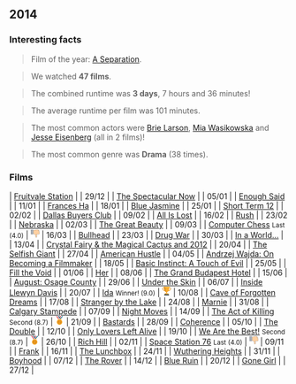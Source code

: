 ## 2014

### Interesting facts

> Film of the year: [A Separation](http://www.imdb.com/title/tt1832382/).

> We watched **47 films**.

> The combined runtime was **3 days**, 7 hours and 36 minutes!

> The average runtime per film was 101 minutes.

> The most common actors were [Brie Larson](http://www.imdb.com/name/nm0488953/), [Mia Wasikowska](http://www.imdb.com/name/nm1985859/) and [Jesse Eisenberg](http://www.imdb.com/name/nm0251986/) (all in 2 films)!

> The most common genre was **Drama** (38 times).

### Films

| [Fruitvale Station](http://www.imdb.com/title/tt2334649/) | | 29/12 |
| [The Spectacular Now](http://www.imdb.com/title/tt1714206/) | | 05/01 |
| [Enough Said](http://www.imdb.com/title/tt2390361/) | | 11/01 |
| [Frances Ha](http://www.imdb.com/title/tt2347569/) | | 18/01 |
| [Blue Jasmine](http://www.imdb.com/title/tt2334873/) | | 25/01 |
| [Short Term 12](http://www.imdb.com/title/tt2370248/) | | 02/02 |
| [Dallas Buyers Club](http://www.imdb.com/title/tt0790636/) | | 09/02 |
| [All Is Lost](http://www.imdb.com/title/tt2017038/) | | 16/02 |
| [Rush](http://www.imdb.com/title/tt1979320/) | | 23/02 |
| [Nebraska](http://www.imdb.com/title/tt1821549/) | | 02/03 |
| [The Great Beauty](http://www.imdb.com/title/tt2358891/) | | 09/03 |
| [Computer Chess](http://www.imdb.com/title/tt2007360/) <small>Last (4.0)</small> | ![Last](images/last.png) | 16/03 |
| [Bullhead](http://www.imdb.com/title/tt1821593/) | | 23/03 |
| [Drug War](http://www.imdb.com/title/tt2165735/) | | 30/03 |
| [In a World...](http://www.imdb.com/title/tt2294677/) | | 13/04 |
| [Crystal Fairy & the Magical Cactus and 2012](http://www.imdb.com/title/tt2332579/) | | 20/04 |
| [The Selfish Giant](http://www.imdb.com/title/tt2304426/) | | 27/04 |
| [American Hustle](http://www.imdb.com/title/tt1800241/) | | 04/05 |
| [Andrzej Wajda: On Becoming a Filmmaker](http://www.imdb.com/title/tt0466528/) | | 18/05 |
| [Basic Instinct: A Touch of Evil](http://www.imdb.com/title/tt2298261/) | | 25/05 |
| [Fill the Void](http://www.imdb.com/title/tt2219514/) | | 01/06 |
| [Her](http://www.imdb.com/title/tt1798709/) | | 08/06 |
| [The Grand Budapest Hotel](http://www.imdb.com/title/tt2278388/) | | 15/06 |
| [August: Osage County](http://www.imdb.com/title/tt1322269/) | | 29/06 |
| [Under the Skin](http://www.imdb.com/title/tt1441395/) | | 06/07 |
| [Inside Llewyn Davis](http://www.imdb.com/title/tt2042568/) | | 20/07 |
| [Ida](http://www.imdb.com/title/tt2718492/) <small>Winner! (9.0)</small> | ![Winner!](/images/first.png) | 10/08 |
| [Cave of Forgotten Dreams](http://www.imdb.com/title/tt1664894/) | | 17/08 |
| [Stranger by the Lake](http://www.imdb.com/title/tt2852458/) | | 24/08 |
| [Marnie](http://www.imdb.com/title/tt0058329/) | | 31/08 |
| [Calgary Stampede](http://www.imdb.com/title/tt0040200/) | | 07/09 |
| [Night Moves](http://www.imdb.com/title/tt2043933/) | | 14/09 |
| [The Act of Killing](http://www.imdb.com/title/tt2375605/) <small>Second (8.7)</small> | ![Second](/images/second.png) | 21/09 |
| [Bastards](http://www.imdb.com/title/tt0460012/) | | 28/09 |
| [Coherence](http://www.imdb.com/title/tt2866360/) | | 05/10 |
| [The Double](http://www.imdb.com/title/tt1825157/) | | 12/10 |
| [Only Lovers Left Alive](http://www.imdb.com/title/tt1714915/) | | 19/10 |
| [We Are the Best!](http://www.imdb.com/title/tt2364975/) <small>Second (8.7)</small> | ![Second](/images/second.png) | 26/10 |
| [Rich Hill](http://www.imdb.com/title/tt2548738/) | | 02/11 |
| [Space Station 76](http://www.imdb.com/title/tt2369317/) <small>Last (4.0)</small> | ![Last](images/last.png) | 09/11 |
| [Frank](http://www.imdb.com/title/tt1605717/) | | 16/11 |
| [The Lunchbox](http://www.imdb.com/title/tt2350496/) | | 24/11 |
| [Wuthering Heights](http://www.imdb.com/title/tt0032145/) | | 31/11 |
| [Boyhood](http://www.imdb.com/title/tt1065073/) | | 07/12 |
| [The Rover](http://www.imdb.com/title/tt2345737/) | | 14/12 |
| [Blue Ruin](http://www.imdb.com/title/tt2359024/) | | 20/12 |
| [Gone Girl](http://www.imdb.com/title/tt2267998/) | | 27/12 |